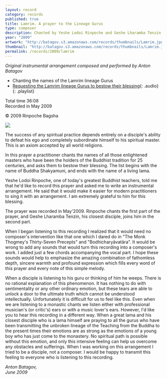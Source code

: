 ```yaml
---
layout: record
category: records
published: true
title: Lamrim. A prayer to the Lineage Gurus
type: composer
description: Chanted by Yeshe Lodoi Rinpoche and Geshe Lharamba Tenzin
year: "2009"
artwork: "http://batagov.s3.amazonaws.com/records/thumbnails/Lamrim.jpg"
thumbnail: "http://batagov.s3.amazonaws.com/records/thumbnails/Lamrim.jpg"
permalink: /records/2009/lamrim
---
```


_Original instrumental arrangement composed and performed by Anton Batagov_

- Chanting the names of the Lamrim lineage Gurus 
- [Requesting the Lamrim lineage Gurus to bestow their blessing](http://batagov.s3.amazonaws.com/records/sounds/Lamrim.mp3){: .audio}
{: .playlist}

Total time 36:08  
Recorded in May 2009

© 2009 Rinpoche Bagsha

![](/http://batagov.s3.amazonaws.com/records/artwork/ELR.jpg)

The success of any spiritual practice depends entirely on a disciple's ability to defeat his ego and completely subordinate himself to his spiritual master. This is an axiom accepted by all world religions.

In this prayer a practitioner chants the names of all those enlightened masters who have been the holders of the Buddhist tradition for 25 centuries, and asks them to bestow their blessing. The list begins with the name of Buddha Shakyamuni, and ends with the name of a living lama.

Yeshe Lodoi Rinpoche, one of today's greatest Buddhist teachers, told me that he'd like to record this prayer and asked me to write an instrumental arrangement. He said that it would make it easier for modern practitioners to sing it with an arrangement. I am extremely grateful to him for this blessing.

The prayer was recorded in May'2009. Rinpoche chants the first part of the prayer, and Geshe Lharamba Tenzin, his closest disciple, joins him in the second part.

When I began listening to this recording I realized that it would need no composer's intervention like that one which I dared do in "The Monk Thogmey's Thirty-Seven Precepts" and "Bodhicharyāvatāra". It would be wrong to add any sounds that would turn this recording into a composer's work. I added just a few chords accompanying the vocal part. I hope these sounds would help to emphasize the amazing combination of fathomless depth, sincere warmth and profound expression which fills every word of this prayer and every note of this simple melody.

When a disciple is listening to his guru or thinking of him he weeps. There is no rational explanation of this phenomenon. It has nothing to do with sentimentality or any other ordinary emotion, but these tears are able to unlock a door to the ultimate truth which cannot be understood intellectually. Unfortunately it is difficult for us to feel like this. Even when we are listening to a monastic chants we listen either with professional musician's (or critic's) ears or with a music lover's ears. However, I'd like you to hear this recording in a different way. When a great lama and his closest disciple who is a lama himself are praying to all the gurus who have been transmitting the unbroken lineage of the Teaching from the Buddha to the present times their emotions are as strong as the emotions of a young boy who has just come to the monastery. No spiritual path is possible without this emotion, and only this intensive feeling can help us overcome any obstacles and sufferings. When I was working on this arrangement I tried to be a disciple, not a composer. I would be happy to transmit this feeling to everyone who is listening to this recording.

_Anton Batagov,  
June 2009_
